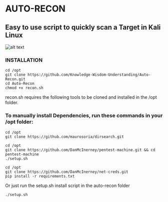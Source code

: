# AUTO-RECON
## Easy to use script to quickly scan a Target in Kali Linux

![alt text](https://github.com/Knowledge-Wisdom-Understanding/Auto-Recon/blob/master/auto-recon.PNG)


### INSTALLATION
```
cd /opt
git clone https://github.com/Knowledge-Wisdom-Understanding/Auto-Recon.git
cd Auto-Recon
chmod +x recon.sh
```
recon.sh requires the following tools to be cloned and installed in the /opt folder.
### To manually install Dependencies, run these commands in your /opt folder:
``` 
cd /opt
git clone https://github.com/maurosoria/dirsearch.git
```

```
cd /opt
git clone https://github.com/DanMcInerney/pentest-machine.git && cd pentest-machine
./setup.sh
```
```
cd /opt
git clone https://github.com/DanMcInerney/net-creds.git
pip install -r requirements.txt
```

Or just run the setup.sh install script in the auto-recon folder
```
./setup.sh
```
